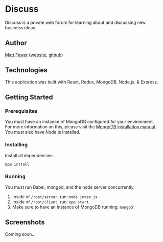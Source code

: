 # Discuss

Discuss is a private web forum for learning about and discussing new business ideas.

## Author

[Matt Fewer](http://mattfewer.com) ([website](http://mattfewer.com), [github](https://github.com/mattyfew))

## Technologies

This application was built with React, Redux, MongoDB, Node.js, & Express.

## Getting Started

### Prerequisites

You must have an instance of MongoDB configured for your environment. For more information on this, please visit the [MongoDB installation manual](https://docs.mongodb.com/manual/installation/#mongodb-community-edition).  You must also have Node.js installed.

### Installing

Install all dependencies:

`npm install`

### Running

You must run Babel, mongod, and the node server concurrently.

1. Inside of `/root/server`, run: `node index.js`
2. Inside of `/root/client`, run: `npm start`
3. Make sure to have an instance of MongoDB running: `mongod`

## Screenshots

Coming soon...